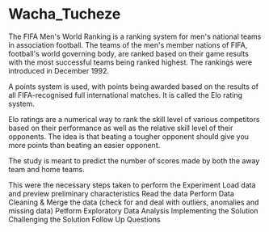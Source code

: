 # Wacha_Tucheze

The FIFA Men's World Ranking is a ranking system for men's national teams in association football. The teams of the men's member nations of FIFA, football's world governing body, are ranked based on their game results with the most successful teams being ranked highest. The rankings were introduced in December 1992.

A points system is used, with points being awarded based on the results of all FIFA-recognised full international matches. It is called the Elo rating system.

Elo ratings are a numerical way to rank the skill level of various competitors based on their performance as well as the relative skill level of their opponents. The idea is that beating a tougher opponent should give you more points than beating an easier opponent.

The study is meant to predict the number of scores made by both the away team and home teams.

This were the necessary steps taken to perform the Experiment
Load data and preview preliminary characteristics
Read the data
Perform Data Cleaning & Merge the data (check for and deal with outliers, anomalies and missing data)
Petform Exploratory Data Analysis
Implementing the Solution
Challenging the Solution
Follow Up Questions
